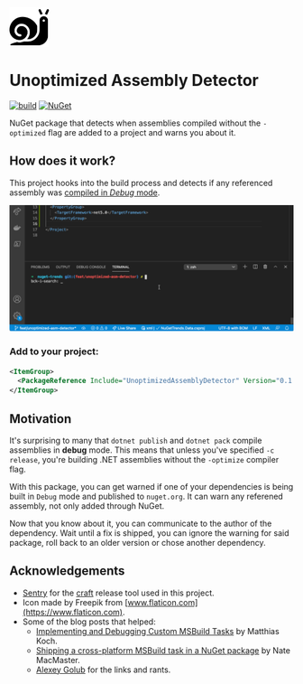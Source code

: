 <img src=".github/unoptimized.png" alt="Alerted Snail" width="70"/> 

# Unoptimized Assembly Detector
[![build](https://github.com/bruno-garcia/unoptimized-assembly-detector/workflows/ci/badge.svg?branch=main)](https://github.com/bruno-garcia/unoptimized-assembly-detector/actions?query=branch%3Aci)
[![NuGet](https://img.shields.io/nuget/v/UnoptimizedAssemblyDetector.svg)](https://www.nuget.org/packages/UnoptimizedAssemblyDetector)

NuGet package that detects when assemblies compiled without the `-optimized` flag are added to a project and warns you about it.

## How does it work?

This project hooks into the build process and detects if any referenced assembly was [compiled in _Debug_ mode](https://github.com/dotnet/runtime/blob/b9b876ab510e98ac741f1c82f1cb4fb1cb21e3ef/src/libraries/System.Private.CoreLib/src/System/Diagnostics/DebuggableAttribute.cs#L22). 

![UnoptimizedAssemblyDetector in action](.github/unoptimized-assembly-detected.gif)

### Add to your project:

```xml
<ItemGroup>
  <PackageReference Include="UnoptimizedAssemblyDetector" Version="0.1.0" PrivateAssets="All" />
</ItemGroup>
```

## Motivation

It's surprising to many that `dotnet publish` and `dotnet pack` compile assemblies in **debug** mode.
This means that unless you've specified `-c release`, you're building .NET assemblies without the `-optimize` compiler flag.

With this package, you can get warned if one of your dependencies is being built in `Debug` mode and published to `nuget.org`. 
It can warn any referened assembly, not only added through NuGet.

Now that you know about it, you can  communicate to the author of the dependency. 
Wait until a fix is shipped, you can ignore the warning for said package, 
roll back to an older version or chose another dependency.

## Acknowledgements

* [Sentry](https://sentry.io/for/dot-net/) for the [craft](https://github.com/getsentry/craft) release tool used in this project.
* Icon made by Freepik from [www.flaticon.com](https://www.flaticon.com).
* Some of the blog posts that helped:
  * [Implementing and Debugging Custom MSBuild Tasks](https://ithrowexceptions.com/2020/08/04/implementing-and-debugging-custom-msbuild-tasks.html) by Matthias Koch.
  * [Shipping a cross-platform MSBuild task in a NuGet package](https://natemcmaster.com/blog/2017/07/05/msbuild-task-in-nuget/) by Nate MacMaster.
  * [Alexey Golub](https://github.com/Tyrrrz) for the links and rants.
